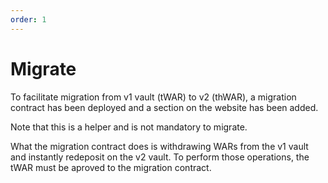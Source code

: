 ```yaml
---
order: 1
---
```


# Migrate

To facilitate migration from v1 vault (tWAR) to v2 (thWAR), a migration contract has been deployed and a section on the website has been added.

Note that this is a helper and is not mandatory to migrate.

What the migration contract does is withdrawing WARs from the v1 vault and instantly redeposit on the v2 vault. To perform those operations, the tWAR must be aproved to the migration contract.

